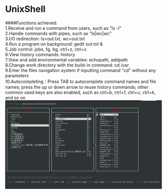 # UnixShell

####Functions achieved:   
1.Receive and run a command from users, such as "ls -l"   
2.Handle commands with pipes, such as "ls|wc|wc"   
3.I/O redirection: ls>out.txt, wc<out.txt   
4.Run a program on background: gedit out.txt &   
5.Job control: jobs, fg, bg, ctrl+z, ctrl+c   
6.View history commands: history   
7.View and add environmental variables: echopath, addpath    
8.Change work directory with the build-in command: cd /usr   
9.Enter the files navigation system if inputting command "cd" without any parameters   
10.Autocompleting：Press TAB to autocomplete command names and file names; press the up or down arrow to reuse history commands; other common used keys are also enabled, such as ctrl+b, ctrl+f, ctrl+u, ctrl+k, and so on     
![filenavigation](/filenavigation.png)
